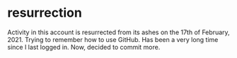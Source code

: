 # resurrection
Activity in this account is resurrected from its ashes on the 17th of February, 2021.
Trying to remember how to use GitHub. Has been a very long time since I last logged in. Now, decided to commit more.
